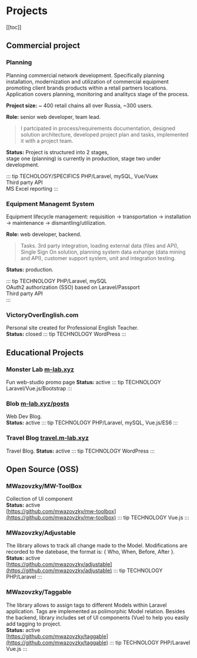 <link rel="stylesheet" type="text/css" href="/style.css">

# Projects

[[toc]]

## Commercial project
### Planning
Planning commercial network development. Specifically planning installation, modernization and utilization of commercial equipment promoting client brands products within a retail partners locations. Application covers planning, monitoring and analitycs stage of the process.

**Project size:** ~ 400 retail chains all over Russia,  ~300 users. 

**Role:** senior web developer, team lead.

> I partcipated in process/requirements documentation, designed solution architecture, developed project plan and tasks, 
implemented it with a project team. 

**Status:** Project is structured into 2 stages,    
stage one (planning) is currently in production, 
stage two under development. 

::: tip TECHOLOGY/SPECIFICS
PHP/Laravel, mySQL, Vue/Vuex    
Third party API  
MS Excel reporting
:::

### Equipment Managemt System
Equipment lifecycle management: requisition → transportation → installation → maintenance → dismantling/utilization. 

**Role:** web developer, backend.

> Tasks. 3rd party integration, loading external data (files and API), Single Sign On solution, planning system data exhange (data mining and API), customer support system, unit and integration testing.

**Status:** production.

::: tip TECHNOLOGY
PHP/Laravel, mySQL    
OAuth2 authorization (SSO) based on Laravel/Passport    
Third party API   
:::

### VictoryOverEnglish.com
Personal site created for Professional English Teacher.   
**Status:** closed
::: tip TECHNOLOGY
WordPress
:::

## Educational Projects
### Monster Lab [m-lab.xyz](http://m-lab.xyz)
Fun web-studio promo page
**Status:** active 
::: tip TECHNOLOGY
Laravel/Vue.js/Bootstrap 
:::

### Blob [m-lab.xyz/posts](http://m-lab.xyz/posts)
Web Dev Blog.   
**Status:** active 
::: tip TECHNOLOGY
PHP/Laravel, mySQL, Vue.js/ES6 
:::

### Travel Blog [travel.m-lab.xyz](http://travel.m-lab.xyz)
Travel Blog.
**Status:** active
::: tip TECHNOLOGY
WordPress
:::

## Open Source (OSS)
### MWazovzky/MW-ToolBox
Collection of UI component   
**Status:** active    
[https://github.com/mwazovzky/mw-toolbox](https://github.com/mwazovzky/mw-toolbox)
::: tip TECHNOLOGY
Vue.js
:::

### MWazovzky/Adjustable
The library allows to track all change made to the Model.
Modifications are recorded to the datebase, the format is: { Who, When, Before, After }.   
**Status:** active   
[https://github.com/mwazovzky/adjustable](https://github.com/mwazovzky/adjustable)
::: tip TECHNOLOGY
PHP/Laravel
:::

### MWazovzky/Taggable
The library allows to assign tags to different Models within Laravel application. 
Tags are implemented as polimorphic Model relation. 
Besides the backend, library includes set of UI components (Vue) to help you easily add tagging to project.   
**Status:** active     
[https://github.com/mwazovzky/taggable](https://github.com/mwazovzky/taggable)
::: tip TECHNOLOGY
PHP/Laravel   
Vue.js
:::
